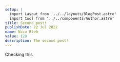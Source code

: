 ```yaml
---
setup: |
  import Layout from '../../layouts/BlogPost.astro'
  import Cool from '../../components/Author.astro'
title: Second post!
publishDate: 22 Jul 2022
name: Nico Bleh
value: 128
description: The second post!
---
```


<Cool name={frontmatter.name} href="https://twitter.com/n_moore" client:load />

Checking this

